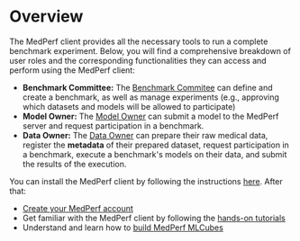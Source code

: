 # Overview

The MedPerf client provides all the necessary tools to run a complete benchmark experiment. Below, you will find a comprehensive breakdown of user roles and the corresponding functionalities they can access and perform using the MedPerf client:

- **Benchmark Committee:** The [Benchmark Commitee](../roles.md#benchmark-committee) can define and create a benchmark, as well as manage experiments (e.g., approving which datasets and models will be allowed to participate)
- **Model Owner:** The [Model Owner](../roles.md#model-owners) can submit a model to the MedPerf server and request participation in a benchmark.
- **Data Owner:** The [Data Owner](../roles.md#data-providers) can prepare their raw medical data, register the **metadata** of their prepared dataset, request participation in a benchmark, execute a benchmark's models on their data, and submit the results of the execution.

You can install the MedPerf client by following the instructions [here](installation.md). After that:

- [Create your MedPerf account](signup.md)
- Get familiar with the MedPerf client by following the [hands-on tutorials](tutorials_overview.md)
- Understand and learn how to [build MedPerf MLCubes](../mlcubes/mlcubes.md)
